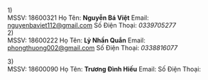 1)</br>
 MSSV: 18600321
Họ Tên: **Nguyễn Bá Việt**
Email: nguyenbaviet112@gmail.com
Số Điện Thoại: _0339705277_</br>
2)</br>
MSSV: 18600222
Họ Tên: **Lỷ Nhần Quắn**
Email: phongthuong002@gmail.com
Số Điện Thoại: _0338816077_

3)</br>
MSSV: 18600090
Họ Tên: **Trương Đình Hiếu**
Email: 
Số Điện Thoại: 
